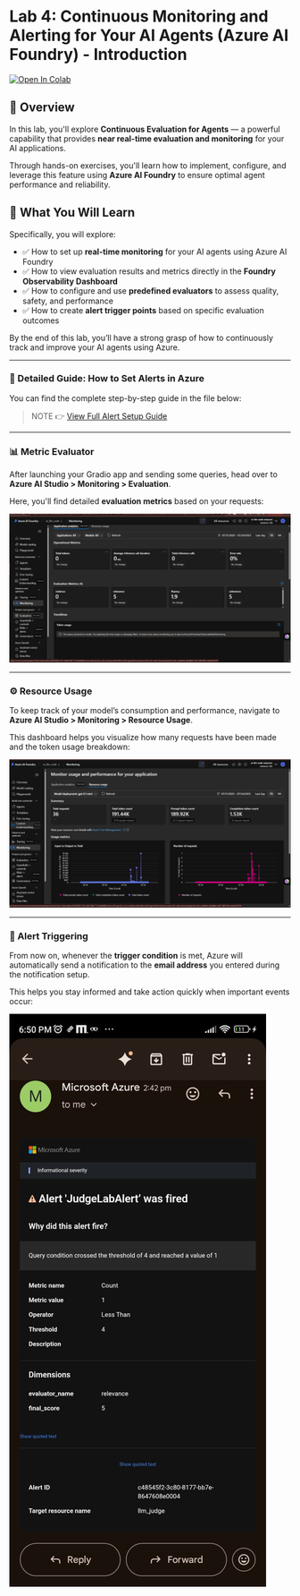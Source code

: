 # Lab 4: Continuous Monitoring and Alerting for Your AI Agents (Azure AI Foundry) - Introduction

[![Open In Colab](https://colab.research.google.com/assets/colab-badge.svg)](<https://colab.research.google.com/github/sachin0034/MLAI-community-labs/blob/main/AI-evaluation-course-labs/Lab-4(Continuous_monitoring_alerting_and_monitoring_your_AI_agents)/Continuously_Evaluate_your_AI_agents_Azure_AI_Foundry.ipynb>)

## 🧠 Overview

In this lab, you'll explore **Continuous Evaluation for Agents** — a powerful capability that provides **near real-time evaluation and monitoring** for your AI applications. 

Through hands-on exercises, you'll learn how to implement, configure, and leverage this feature using **Azure AI Foundry** to ensure optimal agent performance and reliability.

## 📘 What You Will Learn

Specifically, you will explore:

- ✅ How to set up **real-time monitoring** for your AI agents using Azure AI Foundry
- ✅ How to view evaluation results and metrics directly in the **Foundry Observability Dashboard**
- ✅ How to configure and use **predefined evaluators** to assess quality, safety, and performance
- ✅ How to create **alert trigger points** based on specific evaluation outcomes

By the end of this lab, you’ll have a strong grasp of how to continuously track and improve your AI agents using Azure.

---

### 📘 Detailed Guide: How to Set Alerts in Azure

You can find the complete step-by-step guide in the file below:

> NOTE 👉 [View Full Alert Setup Guide](./How%20to%20Set%20Alert%20ReadMe/Readme.md)

---

### 📊 Metric Evaluator

After launching your Gradio app and sending some queries, head over to  
**Azure AI Studio > Monitoring > Evaluation**.

Here, you'll find detailed **evaluation metrics** based on your requests:

![Metric Evaluator](./images/img-1.png)

---

### ⚙️ Resource Usage

To keep track of your model’s consumption and performance, navigate to  
**Azure AI Studio > Monitoring > Resource Usage**.

This dashboard helps you visualize how many requests have been made and the token usage breakdown:

![Resource Usage](./images/img-2.png)

---

### 🚨 Alert Triggering

From now on, whenever the **trigger condition** is met, Azure will automatically send a notification to the **email address** you entered during the notification setup.

This helps you stay informed and take action quickly when important events occur:
  
![Alert Triggered - View 2](./images/result.jpg)


